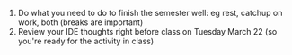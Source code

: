 
1. Do what you need to do to finish the semester well: eg rest, catchup on work, both (breaks are important)
1. Review your IDE thoughts right before class on Tuesday March 22 (so you're ready for the activity in class)
